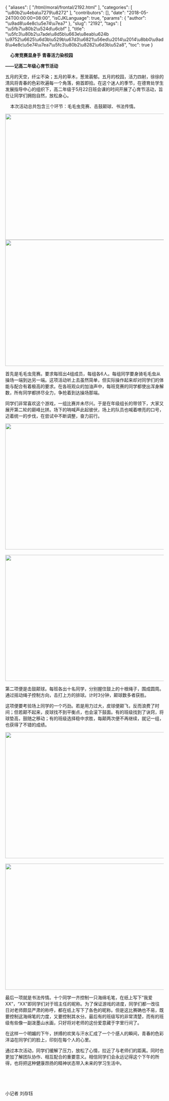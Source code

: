 {
    "aliases": [
        "/html/moral/frontal/2192.html"
    ],
    "categories": [
        "\u80b2\u4eba\u7279\u8272"
    ],
    "contributors": [],
    "date": "2018-05-24T00:00:00+08:00",
    "isCJKLanguage": true,
    "params": {
        "author": "\u9ad8\u4e8c\u5e74\u7ea7"
    },
    "slug": "2192",
    "tags": [
        "\u5fb7\u80b2\u524d\u6cbf"
    ],
    "title": "\u5fc3\u80b2\u7ade\u8d5b\u663e\u8eab\u624b \u9752\u6625\u6d3b\u529b\u67d3\u6821\u56ed\u2014\u2014\u8bb0\u9ad8\u4e8c\u5e74\u7ea7\u5fc3\u80b2\u8282\u6d3b\u52a8",
    "toc": true
}

    **心育竞赛显身手 青春活力染校园**




**——记高二年级心育节活动**




五月的天空，纤尘不染；五月的草木，葱茏蓊郁。五月的校园，活力四射，徐徐的清风将青春的色彩吹遍每一个角落，俯首即拾。在这个迷人的季节，在德育处学生发展指导中心的组织下，高二年级于5月22日班会课的时间开展了心育节活动，旨在让同学们拥抱自然，放松身心。




    本次活动总共包含三个环节：毛毛虫竞赛、击鼓颠球、书法传情。





<img
    src="https://cdn.tfls.online/mirror/full/598c67e2830ad3cf2a55e2a1b16568f7b67fb722.jpg"
    style="display:block;margin-left:auto;margin-right:auto;"
    decoding="async"
    fetchpriority="auto"
    loading="lazy"
    height="400"
    width="600"
/>
<img
    src="https://cdn.tfls.online/mirror/full/7b39509686ba1bd7f54790dcf5c36ad5276a9bb8.jpg"
    style="display:block;margin-left:auto;margin-right:auto;"
    decoding="async"
    fetchpriority="auto"
    loading="lazy"
    height="400"
    width="600"
/>




首先是毛毛虫竞赛。要求每班出4组成员，每组各6人。每组同学要身骑毛毛虫从操场一端到达另一端。这项活动听上去虽然简单，但实际操作起来却对同学们的体能与配合有着极高的要求。在各班观众的加油声中，每班竞赛的同学都使出浑身解数，所有同学都拼尽全力，争抢着到达操场那端。




同学们非常喜欢这个游戏，一组比赛并未尽兴。于是在年级组长的带领下，大家又展开第二轮的巅峰比拼。场下的呐喊声此起彼伏，场上的队员也喊着嘹亮的口号，迈着统一的步伐，在尝试中不断调整，奋力前行。





<img
    src="https://cdn.tfls.online/mirror/full/f1d2807b8c39f9e5ca2a51c5c76f81629777cc20.jpg"
    style="display:block;margin-left:auto;margin-right:auto;"
    decoding="async"
    fetchpriority="auto"
    loading="lazy"
    height="400"
    width="600"
/>        
<img
    src="https://cdn.tfls.online/mirror/full/e4ae0720dec7f7a0569b3c4b071d6f766f546f1e.jpg"
    style="display:block;margin-left:auto;margin-right:auto;"
    decoding="async"
    fetchpriority="auto"
    loading="lazy"
    height="400"
    width="600"
/>




第二项便是击鼓颠球。每班各出十名同学，分别握住鼓上的十根绳子，围成圆周。通过摇动绳子控制方向，击打上方的排球。计时3分钟，颠球数多者获胜。




这项便要考验场上同学的一个巧劲。若是用力过大，皮球便颠飞，反而浪费了时间；但若颠不起来，皮球找不到平衡点，也会滚下鼓面。有的班级找到了诀窍，将球垫高，鼓随之移动；有的班级选择稳中求胜，每颠两次便不再继续，就记一组，也获得了不错的成绩。





<img
    src="https://cdn.tfls.online/mirror/full/ef2e2c8bc0b2e726fda84f7e31d64529aa8b2adf.jpg"
    style="display:block;margin-left:auto;margin-right:auto;"
    decoding="async"
    fetchpriority="auto"
    loading="lazy"
    height="400"
    width="600"
/>    
<img
    src="https://cdn.tfls.online/mirror/full/1846773a5ea0e93079754d3d1006612d86c0f081.jpg"
    style="display:block;margin-left:auto;margin-right:auto;"
    decoding="async"
    fetchpriority="auto"
    loading="lazy"
    height="400"
    width="600"
/>




最后一项就是书法传情。十个同学一齐控制一只海绵毛笔，在纸上写下“我爱XX”，“XX”即同学们对于班主任的昵称。为了保证游戏的进度，同学们都一改往日对老师颇显严肃的称呼，都在纸上写下了各色的昵称。但是这比赛确也不易，既要控制这海绵笔的力度，又要控制其水分。最后有的班级写的非常清楚，而有的班级有些像一副泼墨山水画，只好将对老师的这份爱意藏于字里行间了。




在这样一个明媚的下午，拼搏的欢笑与汗水汇成了一个个感人的瞬间，青春的色彩洋溢在同学们的脸上，印刻在每个人的心里。




通过本次活动，同学们缓解了压力，放松了心情，拉近了与老师们的距离。同时也更加了解团队协作、相互配合的重要意义。相信同学们会永远记得这个下午的所得，也将把这种健康昂扬的精神状态带入未来的学习生活中。




 




 




小记者 刘存钰                     



  
